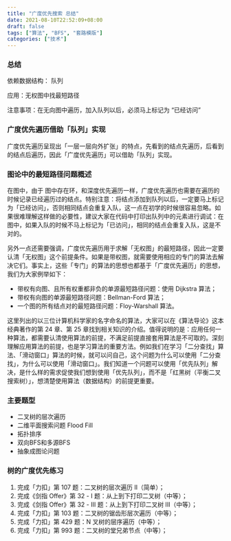 ```yaml
---
title: "广度优先搜索 总结"
date: 2021-08-10T22:52:09+08:00
draft: false
tags: ["算法", "BFS", "套路模版"]
categories: ["技术"]
---
```


### 总结

依赖数据结构： 队列

应用：无权图中找最短路径

注意事项：在无向图中遍历，加入队列以后，必须马上标记为 “已经访问”


### 广度优先遍历借助「队列」实现

广度优先遍历呈现出「一层一层向外扩张」的特点，先看到的结点先遍历，后看到的结点后遍历，因此「广度优先遍历」可以借助「队列」实现。

### 图论中的最短路径问题概述

在图中，由于 图中存在环，和深度优先遍历一样，广度优先遍历也需要在遍历的时候记录已经遍历过的结点。特别注意：将结点添加到队列以后，一定要马上标记为「已经访问」，否则相同结点会重复入队，这一点在初学的时候很容易忽略。如果很难理解这样做的必要性，建议大家在代码中打印出队列中的元素进行调试：在图中，如果入队的时候不马上标记为「已访问」，相同的结点会重复入队，这是不对的。

另外一点还需要强调，广度优先遍历用于求解「无权图」的最短路径，因此一定要认清「无权图」这个前提条件。如果是带权图，就需要使用相应的专门的算法去解决它们。事实上，这些「专门」的算法的思想也都基于「广度优先遍历」的思想，我们为大家例举如下：

* 带权有向图、且所有权重都非负的单源最短路径问题：使用 Dijkstra 算法；
* 带权有向图的单源最短路径问题：Bellman-Ford 算法；
* 一个图的所有结点对的最短路径问题：Floy-Warshall 算法。

这里列出的以三位计算机科学家的名字命名的算法，大家可以在《算法导论》这本经典著作的第 24 章、第 25 章找到相关知识的介绍。值得说明的是：应用任何一种算法，都需要认清使用算法的前提，不满足前提直接套用算法是不可取的。深刻理解应用算法的前提，也是学习算法的重要方法。例如我们在学习「二分查找」算法、「滑动窗口」算法的时候，就可以问自己，这个问题为什么可以使用「二分查找」，为什么可以使用「滑动窗口」。我们知道一个问题可以使用「优先队列」解决，是什么样的需求促使我们想到使用「优先队列」，而不是「红黑树（平衡二叉搜索树）」，想清楚使用算法（数据结构）的前提更重要。

### 主要题型

* 二叉树的层次遍历
* 二维平面搜索问题 Flood Fill
* 拓扑排序
* 双向BFS和多源BFS
* 抽象成图论问题


### 树的广度优先练习


1. 完成「力扣」第 107 题：二叉树的层次遍历 II（简单）；
2. 完成《剑指 Offer》第 32 - I 题：从上到下打印二叉树（中等）；
3. 完成《剑指 Offer》第 32 - III 题：从上到下打印二叉树 III（中等）；
4. 完成「力扣」第 103 题：二叉树的锯齿形层次遍历（中等）；
5. 完成「力扣」第 429 题：N 叉树的层序遍历（中等）；
6. 完成「力扣」第 993 题：二叉树的堂兄弟节点（中等）；

